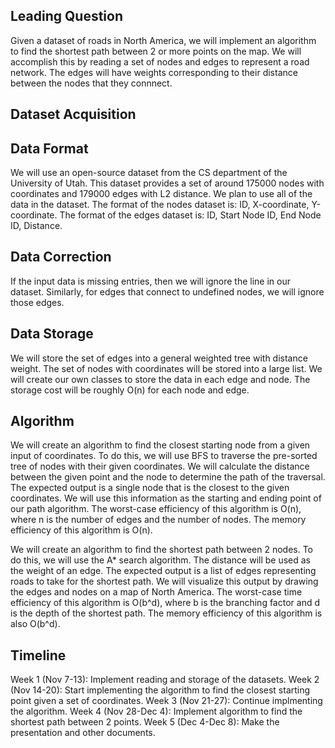 ## Leading Question 
Given a dataset of roads in North America, we will implement an algorithm to find the shortest path between 2 or more points on the map. We will accomplish this by reading a set of nodes and edges to represent a road network. The edges will have weights corresponding to their distance between the nodes that they connnect. 
## Dataset Acquisition
## Data Format
We will use an open-source dataset from the CS department of the University of Utah. This dataset provides a set of around 175000 nodes with coordinates and 179000 edges with L2 distance. We plan to use all of the data in the dataset. The format of the nodes dataset is: ID, X-coordinate, Y-coordinate. The format of the edges dataset is: ID, Start Node ID, End Node ID, Distance.
## Data Correction
If the input data is missing entries, then we will ignore the line in our dataset. Similarly, for edges that connect to undefined nodes, we will ignore those edges.
## Data Storage
We will store the set of edges into a general weighted tree with distance weight. The set of nodes with coordinates will be stored into a large list. We will create our own classes to store the data in each edge and node. The storage cost will be roughly O(n) for each node and edge.

## Algorithm 
We will create an algorithm to find the closest starting node from a given input of coordinates. To do this, we will use BFS to traverse the pre-sorted tree of nodes with their given coordinates. We will calculate the distance between the given point and the node to determine the path of the traversal. The expected output is a single node that is the closest to the given coordinates. We will use this information as the starting and ending point of our path algorithm. The worst-case efficiency of this algorithm is O(n), where n is the number of edges and the number of nodes. The memory efficiency of this algorithm is O(n).

We will create an algorithm to find the shortest path between 2 nodes. To do this, we will use the A* search algorithm. The distance will be used as the weight of an edge. The expected output is a list of edges representing roads to take for the shortest path. We will visualize this output by drawing the edges and nodes on a map of North America. The worst-case time efficiency of this algorithm is O(b^d), where b is the branching factor and d is the depth of the shortest path. The memory efficiency of this algorithm is also O(b^d).
## Timeline
Week 1 (Nov 7-13): Implement reading and storage of the datasets.
Week 2 (Nov 14-20): Start implementing the algorithm to find the closest starting point given a set of coordinates.
Week 3 (Nov 21-27): Continue implmenting the algorithm.
Week 4 (Nov 28-Dec 4): Implement algorithm to find the shortest path between 2 points.
Week 5 (Dec 4-Dec 8): Make the presentation and other documents.
